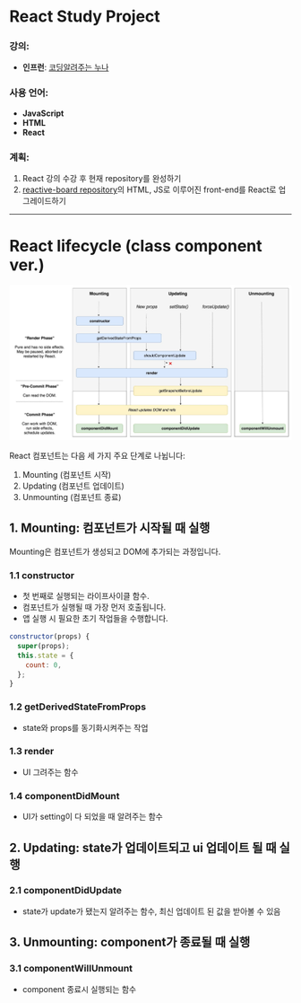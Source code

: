 # React Study Project

### 강의:
- **인프런**: [코딩알려주는 누나](https://www.inflearn.com/course/%EB%A6%AC%EC%95%A1%ED%8A%B8-%ED%94%84%EB%A1%A0%ED%8A%B8%EC%97%94%EB%93%9C-%EB%A7%88%EC%A7%80%EB%A7%89/dashboard)

### 사용 언어:
- **JavaScript**
- **HTML**
- **React**

### 계획:
1. React 강의 수강 후 현재 repository를 완성하기
2. [reactive-board repository](https://github.com/dlcksdud/reactive-board)의 HTML, JS로 이루어진 front-end를 React로 업그레이드하기

---

# React lifecycle (class component ver.)
![React lifecycle](./react_lifecycle.jpeg)

React 컴포넌트는 다음 세 가지 주요 단계로 나뉩니다:
1. Mounting (컴포넌트 시작)
2. Updating (컴포넌트 업데이트)
3. Unmounting (컴포넌트 종료)



## 1. Mounting: 컴포넌트가 시작될 때 실행
Mounting은 컴포넌트가 생성되고 DOM에 추가되는 과정입니다.

### 1.1 **constructor**
- 첫 번째로 실행되는 라이프사이클 함수.
- 컴포넌트가 실행될 때 가장 먼저 호출됩니다.
- 앱 실행 시 필요한 초기 작업들을 수행합니다.

```javascript
constructor(props) {
  super(props);
  this.state = {
    count: 0,
  };
}
```

### 1.2 **getDerivedStateFromProps**
- state와 props를 동기화시켜주는 작업

### 1.3 **render**
- UI 그려주는 함수

### 1.4 **componentDidMount**
- UI가 setting이 다 되었을 때 알려주는 함수

## 2. Updating:  state가 업데이트되고 ui 업데이트 될 때 실행

### 2.1 **componentDidUpdate**
- state가 update가 됐는지 알려주는 함수, 최신 업데이트 된 값을 받아볼 수 있음

## 3. Unmounting: component가 종료될 때 실행

### 3.1 **componentWillUnmount**
- component 종료시 실행되는 함수







